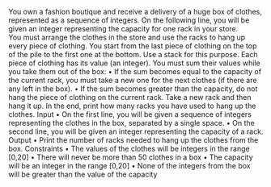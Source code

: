 You own a fashion boutique and receive a delivery of a huge box of clothes, represented as a sequence of integers. On the following line, you will be given an integer representing the capacity for one rack in your store.  
You must arrange the clothes in the store and use the racks to hang up every piece of clothing. You start from the last piece of clothing on the top of the pile to the first one at the bottom. Use a stack for this purpose. Each piece of clothing has its value (an integer). You must sum their values while you take them out of the box:
•	If the sum becomes equal to the capacity of the current rack, you must take a new one for the next clothes (if there are any left in the box). 
•	If the sum becomes greater than the capacity, do not hang the piece of clothing on the current rack. Take a new rack and then hang it up.
In the end, print how many racks you have used to hang up the clothes.
Input
•	On the first line, you will be given a sequence of integers representing the clothes in the box, separated by a single space.
•	On the second line, you will be given an integer representing the capacity of a rack.
Output
•	Print the number of racks needed to hang up the clothes from the box.
Constraints
•	The values of the clothes will be integers in the range [0,20]
•	There will never be more than 50 clothes in a box
•	The capacity will be an integer in the range [0,20]
•	None of the integers from the box will be greater than the value of the capacity
